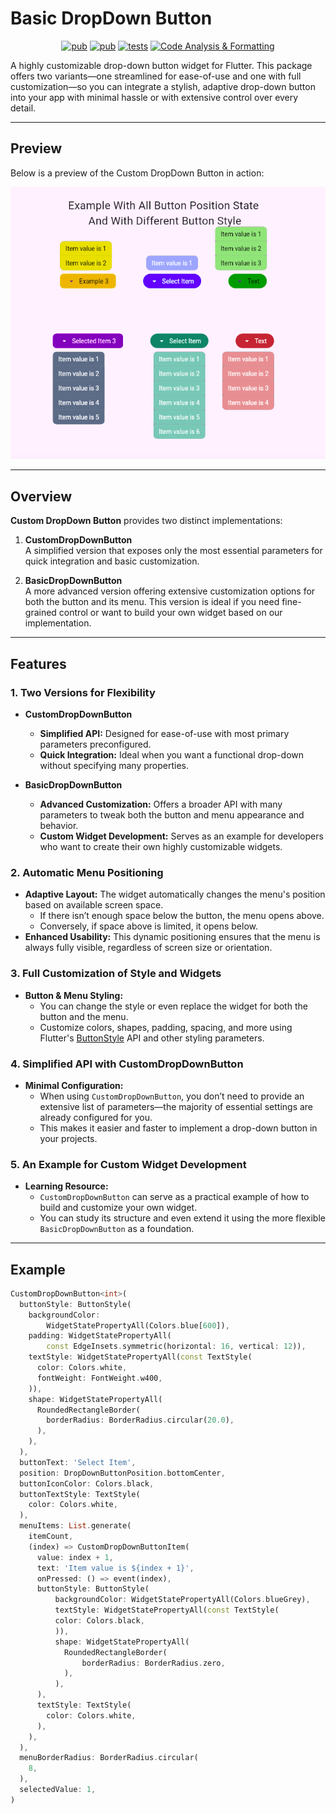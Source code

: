 # Basic DropDown Button

<p align="center">
  <a href="https://pub.dev/packages/basic_dropdown_button "><img src="https://img.shields.io/pub/v/basic_dropdown_button " alt="pub"></a>
  <a href="https://app.codecov.io/github/DemienIlnutskiy/flutter_basic_dropdown_button"><img src="https://img.shields.io/codecov/c/github/DemienIlnutskiy/flutter_basic_dropdown_button" alt="pub"></a>
  <a href="https://github.com/DemienIlnutskiy/flutter_basic_dropdown_button/actions/workflows/generate_code_coverate.yaml"><img src="https://img.shields.io/github/actions/workflow/status/DemienIlnutskiy/flutter_basic_dropdown_button/generate_code_coverate.yaml?event=push&branch=main&label=tests&logo=github" alt="tests"></a>
  <a href="https://github.com/DemienIlnutskiy/flutter_basic_dropdown_button/actions/workflows/ci.yaml">
    <img src="https://img.shields.io/github/actions/workflow/status/DemienIlnutskiy/flutter_basic_dropdown_button/ci.yaml?event=pull_request&label=Code%20Analysis%20%26%20Formatting&logo=github" 
        alt="Code Analysis & Formatting">
  </a>
</p>

A highly customizable drop-down button widget for Flutter. This package offers two variants—one streamlined for ease-of-use and one with full customization—so you can integrate a stylish, adaptive drop-down button into your app with minimal hassle or with extensive control over every detail.

---

## Preview

Below is a preview of the Custom DropDown Button in action:

![Preview](preview.png)

---

## Overview

**Custom DropDown Button** provides two distinct implementations:

1. **CustomDropDownButton**  
   A simplified version that exposes only the most essential parameters for quick integration and basic customization.

2. **BasicDropDownButton**  
   A more advanced version offering extensive customization options for both the button and its menu. This version is ideal if you need fine-grained control or want to build your own widget based on our implementation.

---

## Features

### 1. Two Versions for Flexibility

- **CustomDropDownButton**  
  - **Simplified API:** Designed for ease-of-use with most primary parameters preconfigured.
  - **Quick Integration:** Ideal when you want a functional drop-down without specifying many properties.

- **BasicDropDownButton**  
  - **Advanced Customization:** Offers a broader API with many parameters to tweak both the button and menu appearance and behavior.
  - **Custom Widget Development:** Serves as an example for developers who want to create their own highly customizable widgets.

### 2. Automatic Menu Positioning

- **Adaptive Layout:** The widget automatically changes the menu's position based on available screen space.
  - If there isn’t enough space below the button, the menu opens above.
  - Conversely, if space above is limited, it opens below.
- **Enhanced Usability:** This dynamic positioning ensures that the menu is always fully visible, regardless of screen size or orientation.

### 3. Full Customization of Style and Widgets

- **Button & Menu Styling:**  
  - You can change the style or even replace the widget for both the button and the menu.
  - Customize colors, shapes, padding, spacing, and more using Flutter's [ButtonStyle](https://api.flutter.dev/flutter/material/ButtonStyle-class.html) API and other styling parameters.

### 4. Simplified API with CustomDropDownButton

- **Minimal Configuration:**  
  - When using `CustomDropDownButton`, you don’t need to provide an extensive list of parameters—the majority of essential settings are already configured for you.
  - This makes it easier and faster to implement a drop-down button in your projects.

### 5. An Example for Custom Widget Development

- **Learning Resource:**  
  - `CustomDropDownButton` can serve as a practical example of how to build and customize your own widget.
  - You can study its structure and even extend it using the more flexible `BasicDropDownButton` as a foundation.

---

## Example

```dart
CustomDropDownButton<int>(
  buttonStyle: ButtonStyle(
    backgroundColor:
        WidgetStatePropertyAll(Colors.blue[600]),
    padding: WidgetStatePropertyAll(
        const EdgeInsets.symmetric(horizontal: 16, vertical: 12)),
    textStyle: WidgetStatePropertyAll(const TextStyle(
      color: Colors.white,
      fontWeight: FontWeight.w400,
    )),
    shape: WidgetStatePropertyAll(
      RoundedRectangleBorder(
        borderRadius: BorderRadius.circular(20.0),
      ),
    ),
  ),
  buttonText: 'Select Item',
  position: DropDownButtonPosition.bottomCenter,
  buttonIconColor: Colors.black,
  buttonTextStyle: TextStyle(
    color: Colors.white,
  ),
  menuItems: List.generate(
    itemCount,
    (index) => CustomDropDownButtonItem(
      value: index + 1,
      text: 'Item value is ${index + 1}',
      onPressed: () => event(index),
      buttonStyle: ButtonStyle(
          backgroundColor: WidgetStatePropertyAll(Colors.blueGrey),
          textStyle: WidgetStatePropertyAll(const TextStyle(
          color: Colors.black,
          )),
          shape: WidgetStatePropertyAll(
            RoundedRectangleBorder(
                borderRadius: BorderRadius.zero,
            ),
          ),
      ),
      textStyle: TextStyle(
        color: Colors.white,
      ),
    ),
  ),
  menuBorderRadius: BorderRadius.circular(
    8,
  ),
  selectedValue: 1,
)